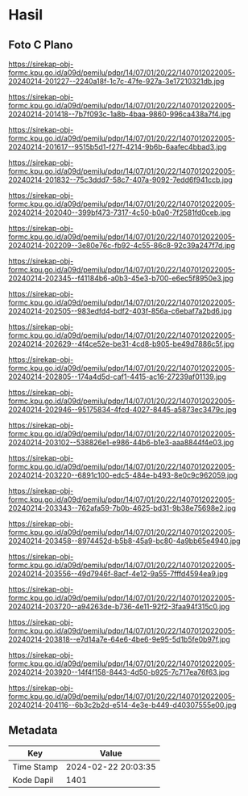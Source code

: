 # Hasil

## Foto C Plano

https://sirekap-obj-formc.kpu.go.id/a09d/pemilu/pdpr/14/07/01/20/22/1407012022005-20240214-201227--2240a18f-1c7c-47fe-927a-3e17210321db.jpg

https://sirekap-obj-formc.kpu.go.id/a09d/pemilu/pdpr/14/07/01/20/22/1407012022005-20240214-201418--7b7f093c-1a8b-4baa-9860-996ca438a7f4.jpg

https://sirekap-obj-formc.kpu.go.id/a09d/pemilu/pdpr/14/07/01/20/22/1407012022005-20240214-201617--9515b5d1-f27f-4214-9b6b-6aafec4bbad3.jpg

https://sirekap-obj-formc.kpu.go.id/a09d/pemilu/pdpr/14/07/01/20/22/1407012022005-20240214-201832--75c3ddd7-58c7-407a-9092-7edd6f941ccb.jpg

https://sirekap-obj-formc.kpu.go.id/a09d/pemilu/pdpr/14/07/01/20/22/1407012022005-20240214-202040--399bf473-7317-4c50-b0a0-7f2581fd0ceb.jpg

https://sirekap-obj-formc.kpu.go.id/a09d/pemilu/pdpr/14/07/01/20/22/1407012022005-20240214-202209--3e80e76c-fb92-4c55-86c8-92c39a247f7d.jpg

https://sirekap-obj-formc.kpu.go.id/a09d/pemilu/pdpr/14/07/01/20/22/1407012022005-20240214-202345--f41184b6-a0b3-45e3-b700-e6ec5f8950e3.jpg

https://sirekap-obj-formc.kpu.go.id/a09d/pemilu/pdpr/14/07/01/20/22/1407012022005-20240214-202505--983edfd4-bdf2-403f-856a-c6ebaf7a2bd6.jpg

https://sirekap-obj-formc.kpu.go.id/a09d/pemilu/pdpr/14/07/01/20/22/1407012022005-20240214-202629--4f4ce52e-be31-4cd8-b905-be49d7886c5f.jpg

https://sirekap-obj-formc.kpu.go.id/a09d/pemilu/pdpr/14/07/01/20/22/1407012022005-20240214-202805--174a4d5d-caf1-4415-ac16-27239af01139.jpg

https://sirekap-obj-formc.kpu.go.id/a09d/pemilu/pdpr/14/07/01/20/22/1407012022005-20240214-202946--95175834-4fcd-4027-8445-a5873ec3479c.jpg

https://sirekap-obj-formc.kpu.go.id/a09d/pemilu/pdpr/14/07/01/20/22/1407012022005-20240214-203102--538826e1-e986-44b6-b1e3-aaa8844f4e03.jpg

https://sirekap-obj-formc.kpu.go.id/a09d/pemilu/pdpr/14/07/01/20/22/1407012022005-20240214-203220--6891c100-edc5-484e-b493-8e0c9c962059.jpg

https://sirekap-obj-formc.kpu.go.id/a09d/pemilu/pdpr/14/07/01/20/22/1407012022005-20240214-203343--762afa59-7b0b-4625-bd31-9b38e75698e2.jpg

https://sirekap-obj-formc.kpu.go.id/a09d/pemilu/pdpr/14/07/01/20/22/1407012022005-20240214-203458--8974452d-b5b8-45a9-bc80-4a9bb65e4940.jpg

https://sirekap-obj-formc.kpu.go.id/a09d/pemilu/pdpr/14/07/01/20/22/1407012022005-20240214-203556--49d7946f-8acf-4e12-9a55-7fffd4594ea9.jpg

https://sirekap-obj-formc.kpu.go.id/a09d/pemilu/pdpr/14/07/01/20/22/1407012022005-20240214-203720--a94263de-b736-4e11-92f2-3faa94f315c0.jpg

https://sirekap-obj-formc.kpu.go.id/a09d/pemilu/pdpr/14/07/01/20/22/1407012022005-20240214-203818--e7d14a7e-64e6-4be6-9e95-5d1b5fe0b97f.jpg

https://sirekap-obj-formc.kpu.go.id/a09d/pemilu/pdpr/14/07/01/20/22/1407012022005-20240214-203920--14f4f158-8443-4d50-b925-7c717ea76f63.jpg

https://sirekap-obj-formc.kpu.go.id/a09d/pemilu/pdpr/14/07/01/20/22/1407012022005-20240214-204116--6b3c2b2d-e514-4e3e-b449-d40307555e00.jpg


## Metadata

| Key        | Value               |
| ---------- | ------------------- |
| Time Stamp | 2024-02-22 20:03:35 |
| Kode Dapil | 1401                |



